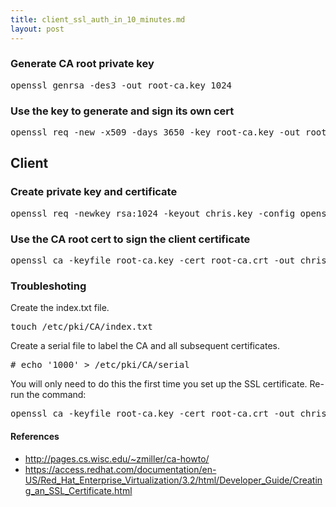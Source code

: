 ```yaml
---
title: client_ssl_auth_in_10_minutes.md
layout: post
---
```


### Generate CA root private key

<pre>
openssl genrsa -des3 -out root-ca.key 1024
</pre>

### Use the key to generate and sign its own cert

<pre>
openssl req -new -x509 -days 3650 -key root-ca.key -out root-ca.crt -config openssl.cnf 
</pre>

## Client

### Create private key and certificate

<pre>
openssl req -newkey rsa:1024 -keyout chris.key -config openssl.cnf -out chris.csr
</pre>

### Use the CA root cert to sign the client certificate

<pre>
openssl ca -keyfile root-ca.key -cert root-ca.crt -out chris.crt -infiles chris.csr
</pre>


### Troubleshoting 

Create the index.txt file.

<pre>
touch /etc/pki/CA/index.txt
</pre>

Create a serial file to label the CA and all subsequent certificates.

<pre>
# echo '1000' > /etc/pki/CA/serial
</pre>

You will only need to do this the first time you set up the SSL certificate. Re-run the command:

<pre>
openssl ca -keyfile root-ca.key -cert root-ca.crt -out chris.crt -infiles chris.csr
</pre>


#### References

- http://pages.cs.wisc.edu/~zmiller/ca-howto/
- https://access.redhat.com/documentation/en-US/Red_Hat_Enterprise_Virtualization/3.2/html/Developer_Guide/Creating_an_SSL_Certificate.html
